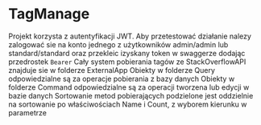 ﻿# TagManage
Projekt korzysta z autentyfikacji JWT. Aby przetestować działanie nalezy zalogować sie na konto jednego z użytkowników admin/admin lub standard/standard oraz przekleic izyskany token w swaggerze dodając przedrostek `Bearer`
Cały system pobierania tagów ze StackOverflowAPI znajduje sie w folderze ExternalApp
Obiekty w folderze Query odpowiedzialne są za operacje pobierania z bazy danych
Obiekty w folderze Command odpowiedzialne są za operacji tworzena lub edycji w bazie danych
Sortowanie metod pobierających podzielone jest oddzielnie na sortowanie po właściwościach Name i Count, z wyborem kierunku w parametrze
